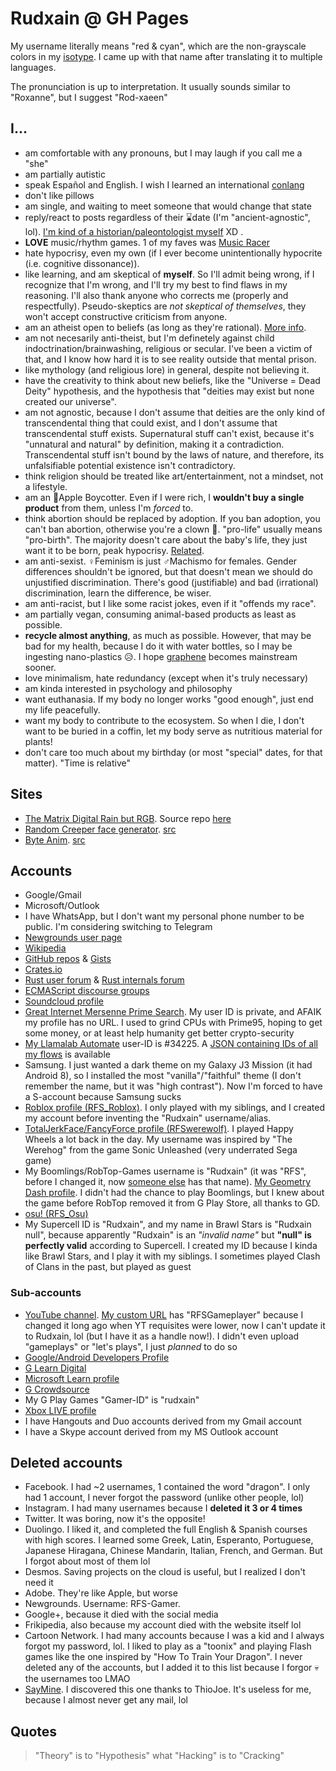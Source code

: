 # Rudxain @ GH Pages

My username literally means "red & cyan", which are the non-grayscale colors in my [isotype](https://lorartist.com/do-you-know-the-difference-between-logo-isotype-imagotype-and-isologo).
I came up with that name after translating it to multiple languages.

The pronunciation is up to interpretation. It usually sounds similar to "Roxanne", but I suggest "Rod-xaeen"

## I...

- am comfortable with any pronouns, but I may laugh if you call me a "she"
- am partially autistic
- speak Español and English. I wish I learned an international [conlang](https://en.wikipedia.org/wiki/Constructed_language)
- don't like pillows
- am single, and waiting to meet someone that would change that state
- reply/react to posts regardless of their ⌛date (I'm "ancient-agnostic", lol). [I'm kind of a historian/paleontologist myself](https://pbs.twimg.com/media/FFcEIG5WQAgBo33.jpg) XD .
- **LOVE** music/rhythm games. 1 of my faves was [Music Racer](https://play.google.com/store/apps/details?id=com.abstractart.music_racer)
- hate hypocrisy, even my own (if I ever become unintentionally hypocrite (i.e. cognitive dissonance)).
- like learning, and am skeptical of **myself**. So I'll admit being wrong, if I recognize that I'm wrong, and I'll try my best to find flaws in my reasoning. I'll also thank anyone who corrects me (properly and respectfully). Pseudo-skeptics are *not skeptical of themselves*, they won't accept constructive criticism from anyone.
- am an atheist open to beliefs (as long as they're rational). [More info](https://reddit.com/r/atheism/wiki/faq).
- am not necesarily anti-theist, but I'm definetely against child indoctrination/brainwashing, religious or secular. I've been a victim of that, and I know how hard it is to see reality outside that mental prison.
- like mythology (and religious lore) in general, despite not believing it.
- have the creativity to think about new beliefs, like the "Universe = Dead Deity" hypothesis, and the hypothesis that "deities may exist but none created our universe".
- am not agnostic, because I don't assume that deities are the only kind of transcendental thing that could exist, and I don't assume that transcendental stuff exists. Supernatural stuff can't exist, because it's "unnatural and natural" by definition, making it a contradiction. Transcendental stuff isn't bound by the laws of nature, and therefore, its unfalsifiable potential existence isn't contradictory.
- think religion should be treated like art/entertainment, not a mindset, not a lifestyle.
- am an 🍎Apple Boycotter. Even if I were rich, I **wouldn't buy a single product** from them, unless I'm *forced* to.
- think abortion should be replaced by adoption. If you ban adoption, you can't ban abortion, otherwise you're a clown 🤡. "pro-life" usually means "pro-birth". The majority doesn't care about the baby's life, they just want it to be born, peak hypocrisy. [Related](https://amptoons.com/blog/?p=13565).
- am anti-sexist. ♀️Feminism is just ♂️Machismo for females. Gender differences shouldn't be ignored, but that doesn't mean we should do unjustified discrimination. There's good (justifiable) and bad (irrational) discrimination, learn the difference, be wiser.
- am anti-racist, but I like some racist jokes, even if it "offends my race".
- am partially vegan, consuming animal-based products as least as possible.
- **recycle almost anything**, as much as possible. However, that may be bad for my health, because I do it with water bottles, so I may be ingesting nano-plastics 😥. I hope [graphene](https://en.wikipedia.org/wiki/Graphene) becomes mainstream sooner.
- love minimalism, hate redundancy (except when it's truly necessary)
- am kinda interested in psychology and philosophy
- want euthanasia. If my body no longer works "good enough", just end my life peacefully.
- want my body to contribute to the ecosystem. So when I die, I don't want to be buried in a coffin, let my body serve as nutritious material for plants!
- don't care too much about my birthday (or most "special" dates, for that matter). "Time is relative"

## Sites

- [The Matrix Digital Rain but RGB](https://Rudxain.github.io/RGB-digital-rain). Source repo [here](https://github.com/Rudxain/RGB-digital-rain)
- [Random Creeper face generator](https://Rudxain.github.io/random-creeper-generator). [src](https://github.com/Rudxain/random-creeper-generator)
- [Byte Anim](https://Rudxain.github.io/Byte-Anim). [src](https://github.com/Rudxain/Byte-Anim)

## Accounts

- Google/Gmail
- Microsoft/Outlook
- I have WhatsApp, but I don't want my personal phone number to be public. I'm considering switching to Telegram
- [Newgrounds user page](https://Rudxain.newgrounds.com)
- [Wikipedia](https://en.wikipedia.org/wiki/User:Rudxain)
- [GitHub repos](https://github.com/Rudxain?tab=repositories) & [Gists](https://gist.github.com/Rudxain)
- [Crates.io](https://crates.io/users/Rudxain)
- [Rust user forum](https://users.rust-lang.org/u/rudxain) & [Rust internals forum](https://internals.rust-lang.org/u/rudxain)
- [ECMAScript discourse groups](https://es.discourse.group/u/rudxain)
- [Soundcloud profile](https://soundcloud.com/Rudxain)
- [Great Internet Mersenne Prime Search](https://www.mersenne.org). My user ID is private, and AFAIK my profile has no URL. I used to grind CPUs with Prime95, hoping to get some money, or at least help humanity get better crypto-security
- [My Llamalab Automate](https://llamalab.com/automate/community/flows/42921) user-ID is #34225. A [JSON containing IDs of all my flows](https://llamalab.com/automate/community/api/v1/users/34225/flows) is available
- Samsung. I just wanted a dark theme on my Galaxy J3 Mission (it had Android 8), so I installed the most "vanilla"/"faithful" theme (I don't remember the name, but it was "high contrast"). Now I'm forced to have a S-account because Samsung sucks
- [Roblox profile (RFS_Roblox)](https://roblox.com/users/323158352/profile). I only played with my siblings, and I created my account before inventing the "Rudxain" username/alias.
- [TotalJerkFace/FancyForce profile (RFSwerewolf)](https://totaljerkface.com/profile.tjf?uid=6050400). I played Happy Wheels a lot back in the day. My username was inspired by "The Werehog" from the game Sonic Unleashed (very underrated Sega game)
- My Boomlings/RobTop-Games username is "Rudxain" (it was "RFS", before I changed it, now [someone else](https://gdbrowser.com/u/RFS) has that name). [My Geometry Dash profile](https://gdbrowser.com/u/Rudxain). I didn't had the chance to play Boomlings, but I knew about the game before RobTop removed it from G Play Store, all thanks to GD.
- [osu! (RFS_Osu)](https://osu.ppy.sh/users/9905562)
- My Supercell ID is "Rudxain", and my name in Brawl Stars is "Rudxain null", because apparently "Rudxain" is an *"invalid name"* but **"null" is perfectly valid** according to Supercell. I created my ID because I kinda like Brawl Stars, and I play it with my siblings. I sometimes played Clash of Clans in the past, but played as guest

### Sub-accounts

- [YouTube channel](https://youtube.com/@Rudxain). [My custom URL](https://youtube.com/c/RFSGameplayer) has "RFSGameplayer" because I changed it long ago when YT requisites were lower, now I can't update it to Rudxain, lol (but I have it as a handle now!). I didn't even upload "gameplays" or "let's plays", I just *planned* to do so
- [Google/Android Developers Profile](https://g.dev/rudxain)
- [G Learn Digital](https://learndigital.withgoogle.com)
- [Microsoft Learn profile](https://learn.microsoft.com/en-us/users/Rudxain)
- [G Crowdsource](https://crowdsource.google.com)
- My G Play Games "Gamer-ID" is "rudxain"
- [Xbox LIVE profile](https://account.xbox.com/en-us/profile?gamertag=Rudxain)
- I have Hangouts and Duo accounts derived from my Gmail account
- I have a Skype account derived from my MS Outlook account

## Deleted accounts

- Facebook. I had ~2 usernames, 1 contained the word "dragon". I only had 1 account, I never forgot the password (unlike other people, lol)
- Instagram. I had many usernames because I **deleted it 3 or 4 times**
- Twitter. It was boring, now it's the opposite!
- Duolingo. I liked it, and completed the full English & Spanish courses with high scores. I learned some Greek, Latin, Esperanto, Portuguese, Japanese Hiragana, Chinese Mandarin, Italian, French, and German. But I forgot about most of them lol
- Desmos. Saving projects on the cloud is useful, but I realized I don't need it
- Adobe. They're like Apple, but worse
- Newgrounds. Username: RFS-Gamer.
- Google+, because it died with the social media
- Frikipedia, also because my account died with the website itself lol
- Cartoon Network. I had many accounts because I was a kid and I always forgot my password, lol. I liked to play as a "toonix" and playing Flash games like the one inspired by "How To Train Your Dragon". I never deleted any of the accounts, but I added it to this list because I forgor 💀 the usernames too LMAO
- [SayMine](https://saymine.com). I discovered this one thanks to ThioJoe. It's useless for me, because I almost never get any mail, lol


## Quotes

> "Theory" is to "Hypothesis" what "Hacking" is to "Cracking"
